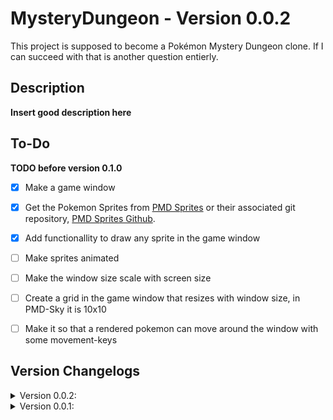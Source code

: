 # MysteryDungeon - Version 0.0.2
This project is supposed to become a Pokémon Mystery Dungeon clone. If I can succeed with that is another question entierly.

## Description
__Insert good description here__

## To-Do

__TODO before version 0.1.0__
- [X] Make a game window
- [X] Get the Pokemon Sprites from [PMD Sprites](https://sprites.pmdcollab.org/) or their associated git repository, [PMD Sprites Github](https://github.com/PMDCollab/SpriteCollab).
- [X] Add functionallity to draw any sprite in the game window
- [ ] Make sprites animated
- [ ] Make the window size scale with screen size
- [ ] Create a grid in the game window that resizes with window size, in PMD-Sky it is 10x10
- [ ] Make it so that a rendered pokemon can move around the window with some movement-keys


## Version Changelogs

<details>
<summary>Version 0.0.2:</summary>
<p>

Added the Pokemon Sprites and Portraits as mentioned in the to-do list and made it possible to draw any of them in the game window. Also added the temporary functionality of making the sprite resize to fit the window better so it is more visible given the initial small size of the image.

</p>
</details>

<details>
<summary>Version 0.0.1:</summary>
<p>

Created the project and made this git repository. 

Created the base structure and some base files I want to use for the game in the form of a MVC pattern. The files are separated into different packages named accordingly. The plan is to have one "main" View/Controller/Model file that uses the other files within their respective packages to make the program work as intended. 

</p>
</details>

